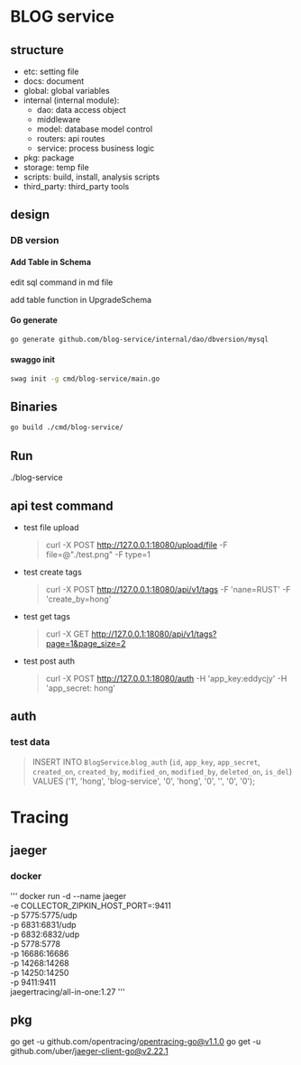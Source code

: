 # BLOG service

## structure

- etc: setting file
- docs: document
- global: global variables
- internal (internal module):
	<!-- TODO: -->
	- dao: data access object
	- middleware
	- model: database model control
	- routers: api routes
	- service: process business logic
- pkg: package
- storage: temp file
- scripts: build, install, analysis scripts
- third_party: third_party tools
## design

### DB version

#### Add Table in Schema

edit sql command in md file

add table function in UpgradeSchema

#### Go generate

```sh
go generate github.com/blog-service/internal/dao/dbversion/mysql
```

#### swaggo init

```sh
swag init -g cmd/blog-service/main.go
```

## Binaries

```sh
go build ./cmd/blog-service/
```

## Run

./blog-service


## api test command

- test file upload
	> curl -X POST http://127.0.0.1:18080/upload/file -F file=@"./test.png" -F type=1

- test create tags

	> curl -X POST http://127.0.0.1:18080/api/v1/tags -F 'nane=RUST' -F 'create_by=hong'

- test get tags

	> curl -X GET http://127.0.0.1:18080/api/v1/tags?page=1&page_size=2

- test post auth

	> curl -X POST http://127.0.0.1:18080/auth -H 'app_key:eddycjy' -H 'app_secret: hong'

## auth

### test data

> INSERT INTO `BlogService`.`blog_auth` (`id`, `app_key`, `app_secret`, `created_on`, `created_by`, `modified_on`, `modified_by`, `deleted_on`, `is_del`) VALUES ('1', 'hong', 'blog-service', '0', 'hong', '0', '', '0', '0');


# Tracing
## jaeger

### docker

'''
docker run -d --name jaeger \
 -e COLLECTOR_ZIPKIN_HOST_PORT=:9411 \
  -p 5775:5775/udp \
  -p 6831:6831/udp \
  -p 6832:6832/udp \
  -p 5778:5778 \
  -p 16686:16686 \
  -p 14268:14268 \
  -p 14250:14250 \
  -p 9411:9411 \
  jaegertracing/all-in-one:1.27
'''

## pkg

go get -u github.com/opentracing/opentracing-go@v1.1.0
go get -u github.com/uber/jaeger-client-go@v2.22.1
